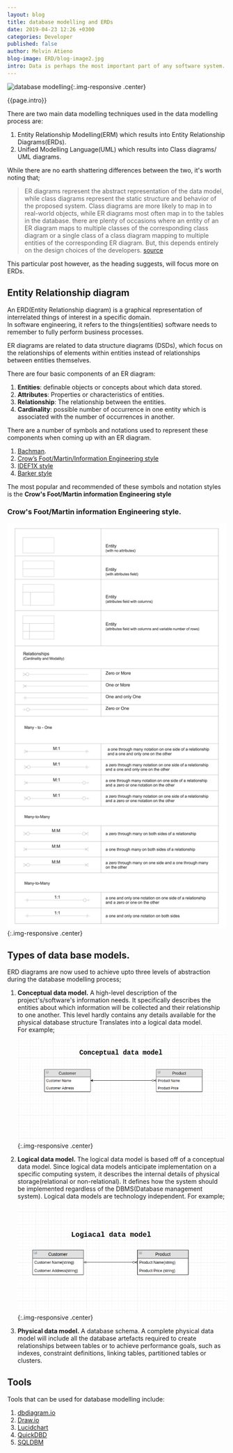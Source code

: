 ```yaml
---
layout: blog
title: database modelling and ERDs
date: 2019-04-23 12:26 +0300
categories: Developer
published: false
author: Melvin Atieno
blog-image: ERD/blog-image2.jpg
intro: Data is perhaps the most important part of any software system. A database can be defined as a system in which data is stored in an organized format to allow analysis, easy-access, manipulation and, if necessary, augmentation. In order to come up with a database system that meets all the database needs of a system/software developers go through a process commonly referred to as database modelling. This process involves  defining and analysing a system’s data requirements, determining what information is needed and how it will be organized/accessed and ultimately coming up with a visual represention of the intended database for development.
---
```


![database modelling](/assets/images/blog/{{page.blog-image}}){:.img-responsive .center}

{{page.intro}}

There are two main data modelling techniques used in the data modelling process are:

1. Entity Relationship Modelling(ERM) which results into Entity Relationship Diagrams(ERDs).
2. Unified Modelling Language(UML) which results into Class diagrams/ UML diagrams.

While there are no earth shattering differences between the two, it's worth noting that;
>ER diagrams represent the abstract representation of the data model, while class diagrams represent the static structure and behavior of the proposed system. Class diagrams are more likely to map in to real-world objects, while ER diagrams most often map in to the tables in the database. there are plenty of occasions where an entity of an ER diagram maps to multiple classes of the corresponding class diagram or a single class of a class diagram mapping to multiple entities of the corresponding ER diagram. But, this depends entirely on the design choices of the developers.
[source](https://www.differencebetween.com/difference-between-er-diagram-and-vs-class-diagram/)

This particular post however, as the heading suggests, will focus more on ERDs.

## Entity Relationship diagram 

An ERD(Entity Relationship diagram) is a graphical representation of interrelated things of interest in a specific domain.  
In software engineering, it refers to the things(entities) software needs to remember to fully perform business processes.  

ER diagrams are related to data structure diagrams (DSDs), which focus on the relationships of elements within entities instead of relationships between entities themselves.

There are four basic components of an ER diagram:

1. **Entities**: definable objects or concepts about which data stored.
2. **Attributes**: Properties or characteristics of entities.
3. **Relationship**: The relationship between the entities.
4. **Cardinality**: possible number of occurrence in one entity which is associated with the number of occurrences in another.
   
There are a number of symbols and notations used to represent these components when coming up with an ER diagram.

1. [Bachman](https://en.wikipedia.org/wiki/Data_structure_diagram#Bachman_diagram).
2. [Crow’s Foot/Martin/Information Engineering style](https://en.wikipedia.org/wiki/Entity%E2%80%93relationship_model#Crow's_foot_notation)
3. [IDEF1X style](https://en.wikipedia.org/wiki/IDEF1X)
4. [Barker style](https://en.wikipedia.org/wiki/Barker%27s_notation)

The most popular and recommended of these symbols and notation styles is the **Crow's Foot/Martin information Engineering style**

### Crow's Foot/Martin information Engineering style.

![crow's Foot notation](/assets/images/blog/ERD/Crows-Foot-notation-symbols.png){:.img-responsive .center}

## Types of data base models.

ERD diagrams are now used to achieve upto three levels of abstraction during the database modelling process;

1. **Conceptual data model.** A high-level description of the project's/software's information needs. It specifically describes the entities about which information will be collected and their relationship to one another. This level hardly contains any details available for the physical database structure Translates into a logical data model.  
For example;
![Conceptual data model](/assets/images/blog/ERD/cdm.png){:.img-responsive .center}
1. **Logical data model.** The logical data model is based off of a conceptual data model. Since logical data models anticipate implementation on a specific computing system, it describes the internal details of physical storage(relational or non-relational). It defines how the system should be implemented regardless of the DBMS(Database management system). Logical data models are technology independent. 
For example;
![Logical data model](/assets/images/blog/ERD/ldm.png){:.img-responsive .center}

2. **Physical data model.** A database schema. A complete physical data model will include all the database artefacts required to create relationships between tables or to achieve performance goals, such as indexes, constraint definitions, linking tables, partitioned tables or clusters.




## Tools

Tools that can be used for database modelling include:

1. [dbdiagram.io](https://dbdiagram.io/home)
2. [Draw.io](https://www.draw.io/)
3. [Lucidchart](https://www.lucidchart.com)
4. [QuickDBD](https://www.quickdatabasediagrams.com/)
5. [SQLDBM](https://sqldbm.com/Home/)